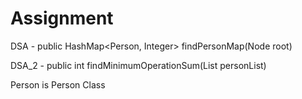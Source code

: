 # Assignment

DSA - public HashMap<Person, Integer> findPersonMap(Node root)

DSA_2 - public int findMinimumOperationSum(List<Person> personList)
  
Person is Person Class
